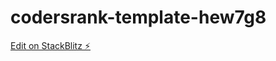 # codersrank-template-hew7g8

[Edit on StackBlitz ⚡️](https://stackblitz.com/edit/codersrank-template-hew7g8)